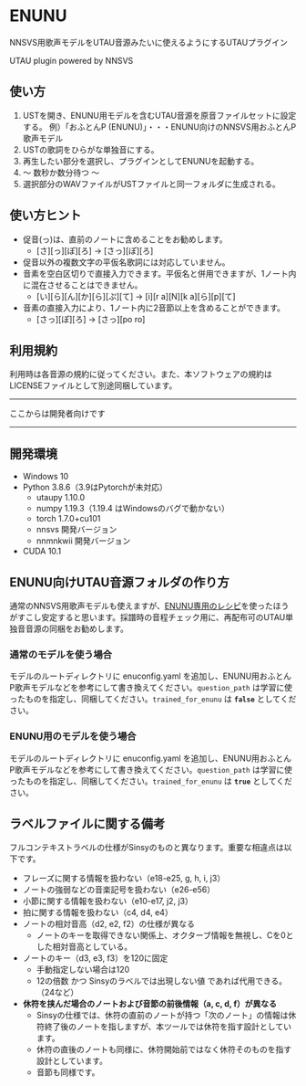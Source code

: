 # ENUNU

NNSVS用歌声モデルをUTAU音源みたいに使えるようにするUTAUプラグイン

UTAU plugin powered by NNSVS

## 使い方

1. USTを開き、ENUNU用モデルを含むUTAU音源を原音ファイルセットに設定する。
   例）「おふとんP (ENUNU)」・・・ENUNU向けのNNSVS用おふとんP歌声モデル
2. USTの歌詞をひらがな単独音にする。
3. 再生したい部分を選択し、プラグインとしてENUNUを起動する。
4. ～ 数秒か数分待つ ～
5. 選択部分のWAVファイルがUSTファイルと同一フォルダに生成される。

## 使い方ヒント

- 促音(っ)は、直前のノートに含めることをお勧めします。
  - \[さ]\[っ]\[ぽ]\[ろ] → \[さっ]\[ぽ]\[ろ]
- 促音以外の複数文字の平仮名歌詞には対応していません。
- 音素を空白区切りで直接入力できます。平仮名と併用できますが、1ノート内に混在させることはできません。
  - \[い]\[ら]\[ん]\[か]\[ら]\[ぷ]\[て] → \[i]\[r a]\[N]\[k a]\[ら]\[p]\[て]
- 音素の直接入力により、1ノート内に2音節以上を含めることができます。
  - \[さっ]\[ぽ]\[ろ] → \[さっ]\[po ro]

## 利用規約

利用時は各音源の規約に従ってください。また、本ソフトウェアの規約はLICENSEファイルとして別途同梱しています。



---

ここからは開発者向けです

---

## 開発環境

- Windows 10
- Python 3.8.6（3.9はPytorchが未対応）
  - utaupy 1.10.0
  - numpy 1.19.3（1.19.4 はWindowsのバグで動かない）
  - torch 1.7.0+cu101
  - nnsvs 開発バージョン
  - nnmnkwii 開発バージョン
- CUDA 10.1

## ENUNU向けUTAU音源フォルダの作り方

通常のNNSVS用歌声モデルも使えますが、[ENUNU専用のレシピ](https://github.com/oatsu-gh/ENUNU/tree/main/nnsvs_recipe_for_enunu)を使ったほうがすこし安定すると思います。採譜時の音程チェック用に、再配布可のUTAU単独音音源の同梱をお勧めします。

### 通常のモデルを使う場合

モデルのルートディレクトリに enuconfig.yaml を追加し、ENUNU用おふとんP歌声モデルなどを参考にして書き換えてください。`question_path` は学習に使ったものを指定し、同梱してください。`trained_for_enunu` は **`false`** としてください。

### ENUNU用のモデルを使う場合

モデルのルートディレクトリに enuconfig.yaml を追加し、ENUNU用おふとんP歌声モデルなどを参考にして書き換えてください。`question_path` は学習に使ったものを指定し、同梱してください。`trained_for_enunu` は **`true`** としてください。



## ラベルファイルに関する備考

フルコンテキストラベルの仕様がSinsyのものと異なります。重要な相違点は以下です。

- フレーズに関する情報を扱わない（e18-e25,  g,  h,  i,  j3）
- ノートの強弱などの音楽記号を扱わない（e26-e56）
- 小節に関する情報を扱わない（e10-e17,  j2,  j3）
- 拍に関する情報を扱わない（c4,  d4,  e4）
- ノートの相対音高（d2,  e2,  f2）の仕様が異なる
  - ノートのキーを取得できない関係上、オクターブ情報を無視し、Cを0とした相対音高としている。
- ノートのキー（d3,  e3,  f3）を120に固定
  - 手動指定しない場合は120
  - 12の倍数 かつ Sinsyのラベルでは出現しない値 であれば代用できる。（24など）
- **休符を挟んだ場合のノートおよび音節の前後情報（a, c, d, f）が異なる**
  - Sinsyの仕様では、休符の直前のノートが持つ「次のノート」の情報は休符終了後のノートを指しますが、本ツールでは休符を指す設計としています。
  - 休符の直後のノートも同様に、休符開始前ではなく休符そのものを指す設計としています。
  - 音節も同様です。

